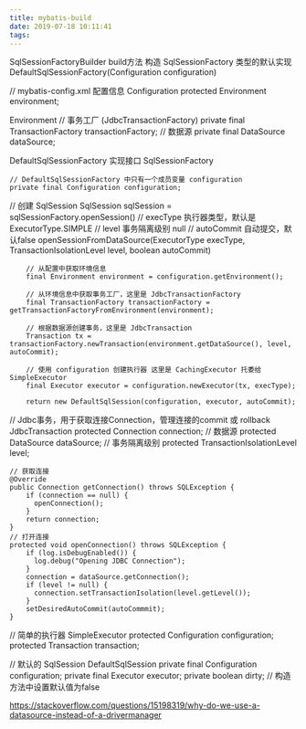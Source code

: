 ```yaml
---
title: mybatis-build
date: 2019-07-18 10:11:41
tags:
---
```

SqlSessionFactoryBuilder
    build方法
    构造 SqlSessionFactory 类型的默认实现 DefaultSqlSessionFactory(Configuration configuration)
    

// mybatis-config.xml 配置信息
Configuration
    protected Environment environment;

Environment
      // 事务工厂 (JdbcTransactionFactory)
      private final TransactionFactory transactionFactory;
      // 数据源
      private final DataSource dataSource;

DefaultSqlSessionFactory 实现接口 SqlSessionFactory
  
    // DefaultSqlSessionFactory 中只有一个成员变量 configuration
    private final Configuration configuration;    
    

// 创建 SqlSession
SqlSession sqlSession = sqlSessionFactory.openSession()
    // execType 执行器类型，默认是ExecutorType.SIMPLE
    // level 事务隔离级别 null
    // autoCommit 自动提交，默认false
    openSessionFromDataSource(ExecutorType execType, TransactionIsolationLevel level, boolean autoCommit)

        // 从配置中获取环境信息
        final Environment environment = configuration.getEnvironment();

        // 从环境信息中获取事务工厂，这里是 JdbcTransactionFactory
        final TransactionFactory transactionFactory = getTransactionFactoryFromEnvironment(environment);

        // 根据数据源创建事务，这里是 JdbcTransaction
        Transaction tx = transactionFactory.newTransaction(environment.getDataSource(), level, autoCommit);

        // 使用 configuration 创建执行器 这里是 CachingExecutor 托委给 SimpleExecutor
        final Executor executor = configuration.newExecutor(tx, execType);
        
        return new DefaultSqlSession(configuration, executor, autoCommit); 


// Jdbc事务，用于获取连接Connection，管理连接的commit 或 rollback
JdbcTransaction
    protected Connection connection;
    // 数据源
    protected DataSource dataSource;
    // 事务隔离级别
    protected TransactionIsolationLevel level;        
    
    // 获取连接
    @Override
    public Connection getConnection() throws SQLException {
        if (connection == null) {
          openConnection();
        }
        return connection;
    }
    // 打开连接
    protected void openConnection() throws SQLException {
        if (log.isDebugEnabled()) {
          log.debug("Opening JDBC Connection");
        }
        connection = dataSource.getConnection();
        if (level != null) {
          connection.setTransactionIsolation(level.getLevel());
        }
        setDesiredAutoCommit(autoCommmit);
    }



// 简单的执行器
SimpleExecutor
    protected Configuration configuration;
    protected Transaction transaction;

// 默认的 SqlSession
DefaultSqlSession
    private final Configuration configuration;
    private final Executor executor;
    private boolean dirty; // 构造方法中设置默认值为false
    


    
    
    
    
    
    
    
    
    

https://stackoverflow.com/questions/15198319/why-do-we-use-a-datasource-instead-of-a-drivermanager    